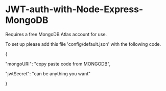 # JWT-auth-with-Node-Express-MongoDB

Requires a free MongoDB Atlas account for use.

To set up please add this file 'config/default.json' with the following code.

{
 
"mongoURI": "copy paste code from MONGODB",

  "jwtSecret": "can be anything you want"

}
